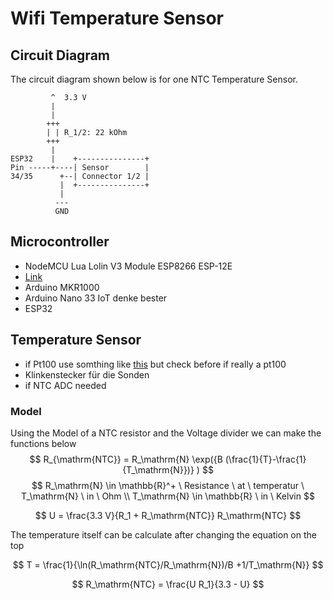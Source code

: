 # Wifi Temperature Sensor

## Circuit Diagram

The circuit diagram shown below is for one NTC Temperature Sensor.  

```
         ^  3.3 V 
         |
         |
        +++
        | | R_1/2: 22 kOhm
        +++
         |
ESP32    |    +---------------+
Pin -----+----| Sensor        | 
34/35      +--| Connector 1/2 | 
           |  +---------------+
           |   
          ---
          GND
```

## Microcontroller 

- NodeMCU Lua Lolin V3 Module ESP8266 ESP-12E
- [Link](https://www.amazon.de/AZDelivery-NodeMCU-ESP8266-ESP-12E-Development/dp/B06Y1ZPNMS/ref=sr_1_3?_encoding=UTF8&camp=1634&creative=19450&keywords=esp8266%2Bboard%2Bv3&linkCode=ur2&qid=1575812938&sr=8-3&th=1#detail_bullets_id)
- Arduino MKR1000
- Arduino Nano 33 IoT denke bester
- ESP32

## Temperature Sensor


- if Pt100 use somthing like [this](https://www.adafruit.com/product/3328) but check before if really a pt100
- Klinkenstecker für die Sonden
- if NTC ADC needed

### Model
Using the Model of a NTC resistor and the Voltage divider we can make the functions below  
$$
R_{\mathrm{NTC}} = R_\mathrm{N} \exp({B (\frac{1}{T}-\frac{1}{T_\mathrm{N}})} )
$$
$$
R_\mathrm{N} \in \mathbb{R}^+ \ Resistance \ at \ temperatur \ T_\mathrm{N} \ in \ Ohm \\
T_\mathrm{N} \in \mathbb{R} \ in \ Kelvin
$$

$$
U = \frac{3.3 V}{R_1 + R_\mathrm{NTC}} R_\mathrm{NTC}
$$

The temperature itself can be calculate after changing the equation on the top

$$
T = \frac{1}{\ln(R_\mathrm{NTC}/R_\mathrm{N})/B +1/T_\mathrm{N}}
$$

$$
R_\mathrm{NTC} = \frac{U R_1}{3.3 - U}
$$
